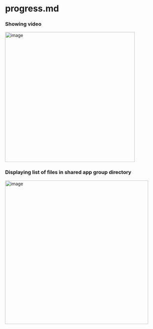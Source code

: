 # progress.md


### Showing video
<img width="421" alt="image" src="https://github.com/technoplato/BroadcastWriter/assets/6922904/644c1073-fd0b-4cd9-b055-460a99d996e5">


### Displaying list of files in shared app group directory
<img width="465" alt="image" src="https://github.com/technoplato/BroadcastWriter/assets/6922904/e6cb0aa9-d8aa-4d6d-bffd-fb7765551094">
